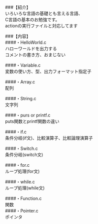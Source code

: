 ###【紹介】  
いろいろな言語の基礎とも言える言語、  
C言語の基本のお勉強です。  
actionの実行ファイルと対応してます  

###【内容】  
####・HelloWorld.c  
ハローワールドを出力する  
コメントの書き方、おまじない  

####・Variable.c  
変数の使い方、型、出力フォーマット指定子  
  
####・Array.c  
配列  
  
####・String.c  
文字列  
  
####・purs or printf.c  
puts関数とprintf関数の違い  
  
####・if.c  
条件分岐(if文)、比較演算子、比較論理演算子  
  
####・Switch.c  
条件分岐(switch文)  
  
####・for.c  
ループ処理(for文)  
  
####・while.c  
ループ処理(while文)  
  
####・Function.c  
関数  
####・Pointer.c  
ポインタ  
  
